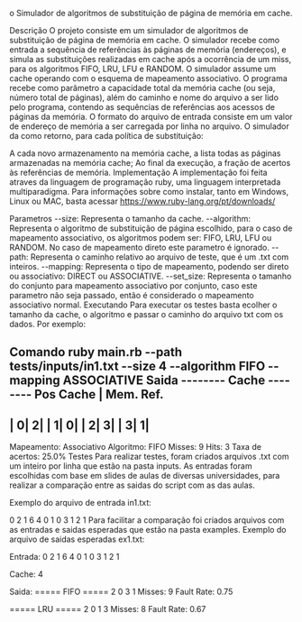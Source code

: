 o Simulador de algoritmos de substituição de página de memória em cache.

Descrição
O projeto consiste em um simulador de algoritmos de substituição de página de memória em cache. O simulador recebe como entrada a sequência de referências às páginas de memória (endereços), e simula as substituições realizadas em cache após a ocorrência de um miss, para os algoritmos FIFO, LRU, LFU e RANDOM. O simulador assume um cache operando com o esquema de mapeamento associativo. O programa recebe como parâmetro a capacidade total da memória cache (ou seja, número total de páginas), além do caminho e nome do arquivo a ser lido pelo programa, contendo as sequências de referências aos acessos de páginas da memória. O formato do arquivo de entrada consiste em um valor de endereço de memória a ser carregada por linha no arquivo. O simulador da como retorno, para cada política de substituição:

A cada novo armazenamento na memória cache, a lista todas as páginas armazenadas na memória cache;
Ao final da execução, a fração de acertos às referências de memória.
Implementação
A implementação foi feita atraves da linguagem de programação ruby, uma linguagem interpretada multiparadigma. Para informações sobre como instalar, tanto em Windows, Linux ou MAC, basta acessar https://www.ruby-lang.org/pt/downloads/

Parametros
--size: Representa o tamanho da cache.
--algorithm: Representa o algoritmo de substituição de página escolhido, para o caso de mapeamento associativo, os algoritmos podem ser: FIFO, LRU, LFU ou RANDOM. No caso de mapeamento direto este parametro é ignorado.
--path: Representa o caminho relativo ao arquivo de teste, que é um .txt com inteiros.
--mapping: Representa o tipo de mapeamento, podendo ser direto ou associativo: DIRECT ou ASSOCIATIVE.
--set_size: Representa o tamanho do conjunto para mapeamento associativo por conjunto, caso este parametro não seja passado, então é considerado o mapeamento associativo normal.
Executando
Para executar os testes basta ecolher o tamanho da cache, o algoritmo e passar o caminho do arquivo txt com os dados. Por exemplo:

Comando
ruby main.rb --path tests/inputs/in1.txt --size 4 --algorithm FIFO --mapping ASSOCIATIVE
Saida
-------- Cache --------
 Pos Cache | Mem. Ref. 
-----------------------
|         0|         2|
|         1|         0|
|         2|         3|
|         3|         1|
-----------------------
Mapeamento: Associativo 
Algoritmo: FIFO 
Misses: 9 
Hits: 3 
Taxa de acertos: 25.0% 
Testes
Para realizar testes, foram criados arquivos .txt com um inteiro por linha que estão na pasta inputs. As entradas foram escolhidas com base em slides de aulas de diversas universidades, para realizar a comparação entre as saidas do script com as das aulas.

Exemplo do arquivo de entrada in1.txt:

0 
2 
1 
6 
4 
0 
1 
0 
3
1 
2 
1
Para facilitar a comparação foi criados arquivos com as entradas e saidas esperadas que estão na pasta examples. Exemplo do arquivo de saidas esperadas ex1.txt:

Entrada:
0 2 1 6 4 0 1 0 3 1 2 1

Cache:
4

Saida:
===== FIFO =====
2
0
3
1
Misses: 9
Fault Rate: 0.75

===== LRU =====
2
0
1
3
Misses: 8
Fault Rate: 0.67
